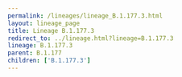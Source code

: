 ```yaml
---
permalink: /lineages/lineage_B.1.177.3.html
layout: lineage_page
title: Lineage B.1.177.3
redirect_to: ../lineage.html?lineage=B.1.177.3
lineage: B.1.177.3
parent: B.1.177
children: ['B.1.177.3']
---
```

